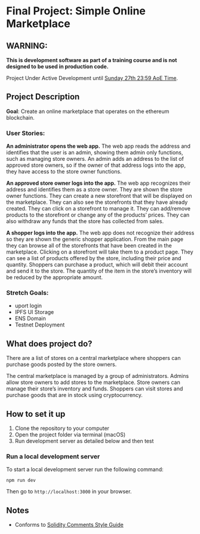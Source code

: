 # Final Project: Simple Online Marketplace

## WARNING: 
**This is development software as part of a training course and is not designed to be used in production code.**

Project Under Active Development until [Sunday 27th 23:59 AoE Time](https://www.worldtimeserver.com/time-zones/aoe/).

## Project Description

**Goal**: Create an online marketplace that operates on the ethereum blockchain.
 
 
### User Stories:

**An administrator opens the web app.** The web app reads the address and identifies that the user is an admin, showing them admin only functions, such as managing store owners. An admin adds an address to the list of approved store owners, so if the owner of that address logs into the app, they have access to the store owner functions.
 
**An approved store owner logs into the app.** The web app recognizes their address and identifies them as a store owner. They are shown the store owner functions. They can create a new storefront that will be displayed on the marketplace. They can also see the storefronts that they have already created. They can click on a storefront to manage it. They can add/remove products to the storefront or change any of the products’ prices. They can also withdraw any funds that the store has collected from sales.
 
**A shopper logs into the app.** The web app does not recognize their address so they are shown the generic shopper application. From the main page they can browse all of the storefronts that have been created in the marketplace. Clicking on a storefront will take them to a product page. They can see a list of products offered by the store, including their price and quantity. Shoppers can purchase a product, which will debit their account and send it to the store. The quantity of the item in the store’s inventory will be reduced by the appropriate amount.
 
### Stretch Goals:
-   uport login
-   IPFS UI Storage
-   ENS Domain
-   Testnet Deployment

## What does project do?

There are a list of stores on a central marketplace where shoppers can purchase goods posted by the store owners.
 
The central marketplace is managed by a group of administrators. Admins allow store owners to add stores to the marketplace. Store owners can manage their store’s inventory and funds. Shoppers can visit stores and purchase goods that are in stock using cryptocurrency. 

## How to set it up

1. Clone the repository to your computer
2. Open the project folder via terminal (macOS)
3. Run development server as detailed below and then test

### Run a local development server

To start a local development server run the following command:

`npm run dev`

Then go to `http://localhost:3000` in your  browser.

## Notes

- Conforms to [Solidity Comments Style Guide](https://solidity.readthedocs.io/en/v0.4.21/layout-of-source-files.html#comments)